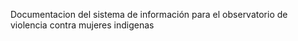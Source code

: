Documentacion del sistema de información para el observatorio de 
violencia contra mujeres indigenas
